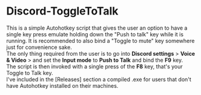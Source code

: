 # Discord-ToggleToTalk
This is a simple Autohotkey script that gives the user an option to have a single key press emulate holding down the "Push to talk" key while it is running. It is recommended to also bind a "Toggle to mute" key somewhere just for convenience sake.  
The only thing required from the user is to go into **Discord settings** > **Voice & Video** > and set the **Input mode** to **Push to Talk** and bind the **F9** key.  
The script is then invoked with a single press of the **F8** key, that's your Toggle to Talk key.  
I've included in the [Releases] section a compiled .exe for users that don't have Autohotkey installed on their machines.  
